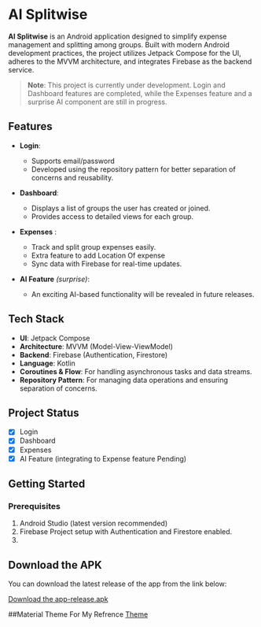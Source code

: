 # AI Splitwise

**AI Splitwise** is an Android application designed to simplify expense management and splitting among groups. Built with modern Android development practices, the project utilizes Jetpack Compose for the UI, adheres to the MVVM architecture, and integrates Firebase as the backend service.

> **Note**: This project is currently under development. Login and Dashboard features are completed, while the Expenses feature and a surprise AI component are still in progress.

## Features

- **Login**: 
  - Supports email/password 
  - Developed using the repository pattern for better separation of concerns and reusability.

- **Dashboard**:
  - Displays a list of groups the user has created or joined.
  - Provides access to detailed views for each group.

- **Expenses** :
  - Track and split group expenses easily.
  - Extra feature to add Location Of expense
  - Sync data with Firebase for real-time updates.

- **AI Feature** _(surprise)_:
  - An exciting AI-based functionality will be revealed in future releases.

## Tech Stack

- **UI**: Jetpack Compose
- **Architecture**: MVVM (Model-View-ViewModel)
- **Backend**: Firebase (Authentication, Firestore)
- **Language**: Kotlin
- **Coroutines & Flow**: For handling asynchronous tasks and data streams.
- **Repository Pattern**: For managing data operations and ensuring separation of concerns.

## Project Status

- [x] Login
- [x] Dashboard
- [x] Expenses 
- [x] AI Feature (integrating to Expense feature Pending)

## Getting Started

### Prerequisites

1. Android Studio (latest version recommended)
2. Firebase Project setup with Authentication and Firestore enabled.
3. 

## Download the APK

You can download the latest release of the app from the link below:

[Download the app-release.apk](https://github.com/HomeAstronomer/AISplitwise/raw/refs/heads/master/release-apk/app-release.apk)

##Material Theme For My Refrence
[Theme](http://material-foundation.github.io?primary=%234D59FE&colorMatch=false)

